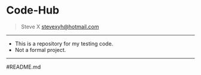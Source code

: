 # Code-Hub
> Steve X
> stevexyh@hotmail.com
---
- This is a repository for my testing code.
- Not a formal project.
---
#README.md